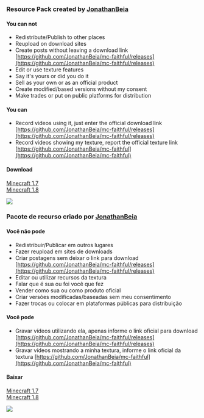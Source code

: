 ### Resource Pack created by [JonathanBeia](https://github.com/JonathanBeia)

#### You can not
* Redistribute/Publish to other places
* Reupload on download sites
* Create posts without leaving a download link [https://github.com/JonathanBeia/mc-faithful/releases](https://github.com/JonathanBeia/mc-faithful/releases)
* Edit or use texture features
* Say it's yours or did you do it
* Sell as your own or as an official product
* Create modified/based versions without my consent
* Make trades or put on public platforms for distribution

#### You can
* Record videos using it, just enter the official download link [https://github.com/JonathanBeia/mc-faithful/releases](https://github.com/JonathanBeia/mc-faithful/releases)
* Record videos showing my texture, report the official texture link [https://github.com/JonathanBeia/mc-faithful](https://github.com/JonathanBeia/mc-faithful)

#### Download
[Minecraft 1.7](https://github.com/JonathanBeia/mc-faithful/releases/tag/MC-1.7)  
[Minecraft 1.8](https://github.com/JonathanBeia/mc-faithful/releases/tag/MC-1.8)

![](https://img.shields.io/github/downloads/jonathanbeia/mc-faithful/total.svg)

### Pacote de recurso criado por [JonathanBeia](https://github.com/JonathanBeia)

#### Você não pode
* Redistribuir/Publicar em outros lugares
* Fazer reupload em sites de downloads
* Criar postagens sem deixar o link para download [https://github.com/JonathanBeia/mc-faithful/releases](https://github.com/JonathanBeia/mc-faithful/releases)
* Editar ou utilizar recursos da textura
* Falar que é sua ou foi você que fez
* Vender como sua ou como produto oficial
* Criar versões modificadas/baseadas sem meu consentimento
* Fazer trocas ou colocar em plataformas públicas para distribuição

#### Você pode
* Gravar vídeos utilizando ela, apenas informe o link oficial para download [https://github.com/JonathanBeia/mc-faithful/releases](https://github.com/JonathanBeia/mc-faithful/releases)
* Gravar vídeos mostrando a minha textura, informe o link oficial da textura [https://github.com/JonathanBeia/mc-faithful](https://github.com/JonathanBeia/mc-faithful)

#### Baixar

[Minecraft 1.7](https://github.com/JonathanBeia/mc-faithful/releases/tag/MC-1.7)  
[Minecraft 1.8](https://github.com/JonathanBeia/mc-faithful/releases/tag/MC-1.8)

![](https://img.shields.io/github/downloads/jonathanbeia/mc-faithful/total.svg)
